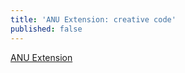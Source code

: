 ```yaml
---
title: 'ANU Extension: creative code'
published: false
---
```



[ANU Extension](https://extension.anu.edu.au)
